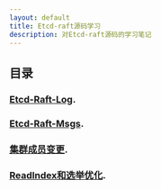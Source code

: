 ```yaml
---
layout: default
title: Etcd-raft源码学习
description: 对Etcd-raft源码的学习笔记
---
```

## 目录
### [Etcd-Raft-Log](1_Etcd-Raft-日志相关.html).
### [Etcd-Raft-Msgs](2_etcd-Raft-Message相关.html).
### [集群成员变更](3_etcd-Raft的集群变更.html).
### [ReadIndex和选举优化](4_etcd-Raft-选举优化和Readindex.html).